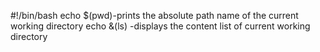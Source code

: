 #!/bin/bash
echo $(pwd)-prints the absolute path name of the current working directory
echo &(ls) -displays the content list of current working directory
